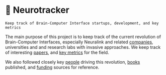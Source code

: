 # 🧠 Neurotracker  
    Keep track of Brain-Computer Interface startups, development, and key metrics

The main purpose of this project is to keep track of the current revolution of Brain-Computer Interfaces, especially Neuralink and related [companies](companies/companies.csv), universities and and research labs with invasive approaches. We keep track of interesting [papers](papers/papers.csv), and [key metrics](metrics/metrics.csv) for the field. 

We also followed closely key [people](papers/papers.csv) driving this revolution, [books](books/books.csv) published, and [funding](funding/funding.csv) sources for reference.